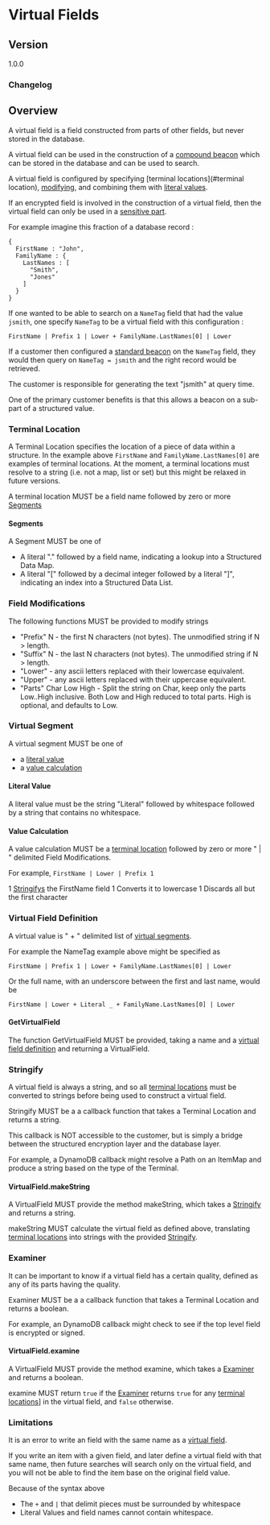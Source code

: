 [//]: # "Copyright Amazon.com Inc. or its affiliates. All Rights Reserved."
[//]: # "SPDX-License-Identifier: CC-BY-SA-4.0"

# Virtual Fields

## Version

1.0.0

### Changelog

## Overview

A virtual field is a field constructed from parts of other fields, but never stored in the database.

A virtual field can be used in the construction of a [compound beacon](beacons.md#compound-beacon)
which can be stored in the database and can be used to search.

A virtual field is configured by specifying [terminal locations](#terminal location),
[modifying](#field-modifications), and combining them with [literal values](#literal-value).

If an encrypted field is involved in the construction of a virtual field,
then the virtual field can only be used in a [sensitive part](beacons.md#sensitive-part).

For example imagine this fraction of a database record :
```
{
  FirstName : "John",
  FamilyName : {
    LastNames : [
      "Smith",
      "Jones"
    ]
  }
}
```

If one wanted to be able to search on a `NameTag` field that had the value `jsmith`,
one specify `NameTag` to be a virtual field with this configuration :

`FirstName | Prefix 1 | Lower + FamilyName.LastNames[0] | Lower`

If a customer then configured a [standard beacon](#beacons.md#standard-beacon)
on the `NameTag` field, they would then query on
`NameTag = jsmith` and the right record would be retrieved.

The customer is responsible for generating the text "jsmith" at query time.

One of the primary customer benefits is that this allows a beacon on a sub-part
of a structured value.

### Terminal Location

A Terminal Location specifies the location of a piece of data within a structure.
In the example above `FirstName` and `FamilyName.LastNames[0]` are examples of
terminal locations. At the moment, a terminal locations must resolve to a string
(i.e. not a map, list or set) but this might be relaxed in future versions.

A terminal location MUST be a field name followed by zero or more [Segments](#segments)

#### Segments

A Segment MUST be one of

 - A literal "." followed by a field name, indicating a lookup into a Structured Data Map.
 - A literal "[" followed by a decimal integer followed by a literal "]",
indicating an index into a  Structured Data List.

### Field Modifications

The following functions MUST be provided to modify strings

* "Prefix" N - the first N characters (not bytes). The unmodified string if N > length.
* "Suffix" N - the last N characters (not bytes). The unmodified string if N > length.
* "Lower" - any ascii letters replaced with their lowercase equivalent.
* "Upper" - any ascii letters replaced with their uppercase equivalent.
* "Parts" Char Low High - Split the string on Char, keep only the parts Low..High inclusive.
Both Low and High reduced to total parts. High is optional, and defaults to Low.

### Virtual Segment

A virtual segment MUST be one of
 - a [literal value](#literal-value)
 - a [value calculation](#value-calculation)

#### Literal Value

A literal value must be the string "Literal" followed by whitespace followed by
a string that contains no whitespace.

#### Value Calculation

A value calculation MUST be a [terminal location](#terminal-location) followed by zero or more
" | " delimited Field Modifications.

For example, `FirstName | Lower | Prefix 1`

 1 [Stringifys](#stringify) the FirstName field
 1 Converts it to lowercase
 1 Discards all but the first character

### Virtual Field Definition

A virtual value is " + " delimited list of [virtual segments](#virtual-segement).

For example the NameTag example above might be specified as

`FirstName | Prefix 1 | Lower + FamilyName.LastNames[0] | Lower`

Or the full name, with an underscore between the first and last name, would be

`FirstName | Lower + Literal _ + FamilyName.LastNames[0] | Lower`

#### GetVirtualField

The function GetVirtualField MUST be provided, taking a name and a [virtual field definition](#virtual-field-definition) and returning a VirtualField.

### Stringify

A virtual field is always a string, and so all [terminal locations](#terminal-location)
must be converted to strings before being used to construct a virtual field.

Stringify MUST be a a callback function that takes a Terminal Location and returns a string.

This callback is NOT accessible to the customer, but is simply a bridge between the
structured encryption layer and the database layer.

For example, a DynamoDB callback might resolve a Path on an ItemMap and produce
a string based on the type of the Terminal.

####  VirtualField.makeString

A VirtualField MUST provide the method makeString,
which takes a [Stringify](#stringify) and returns a string.

makeString MUST calculate the virtual field as defined above,
translating [terminal locations](#terminal-location) into strings
with the provided [Stringify](#stringify).

### Examiner

It can be important to know if a virtual field has a certain quality,
defined as any of its parts having the quality.

Examiner MUST be a a callback function that takes a Terminal Location and returns a boolean.

For example, an DynamoDB callback might check to see if the top level 
field is encrypted or signed.

#### VirtualField.examine

A VirtualField MUST provide the method examine,
which takes a [Examiner](#examiner) and returns a boolean.

examine MUST return `true` if the [Examiner](#examiner) returns `true`
for any [terminal locations](#terminal-location)] in the virtual field,
and `false` otherwise.

### Limitations

It is an error to write an field with the same name as a
[virtual field](#virtual-field-configuration).

If you write an item with a given field, and later define a virtual field
with that same name, then future searches will search only on the virtual field,
and you will not be able to find the item base on the original field value.

Because of the syntax above

* The ` + ` and ` | ` that delimit pieces must be surrounded by whitespace
* Literal Values and field names cannot contain whitespace.
